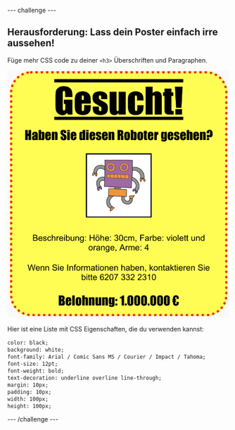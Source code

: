 \--- challenge \---

## Herausforderung: Lass dein Poster einfach irre aussehen!

Füge mehr CSS code zu deiner `<h3>` Überschriften und Paragraphen.

![Screenshot](images/wanted-final.png)

Hier ist eine Liste mit CSS Eigenschaften, die du verwenden kannst:

    color: black;
    background: white;
    font-family: Arial / Comic Sans MS / Courier / Impact / Tahoma;
    font-size: 12pt;
    font-weight: bold;
    text-decoration: underline overline line-through;
    margin: 10px;
    padding: 10px;
    width: 100px;
    height: 100px;
    

\--- /challenge \---